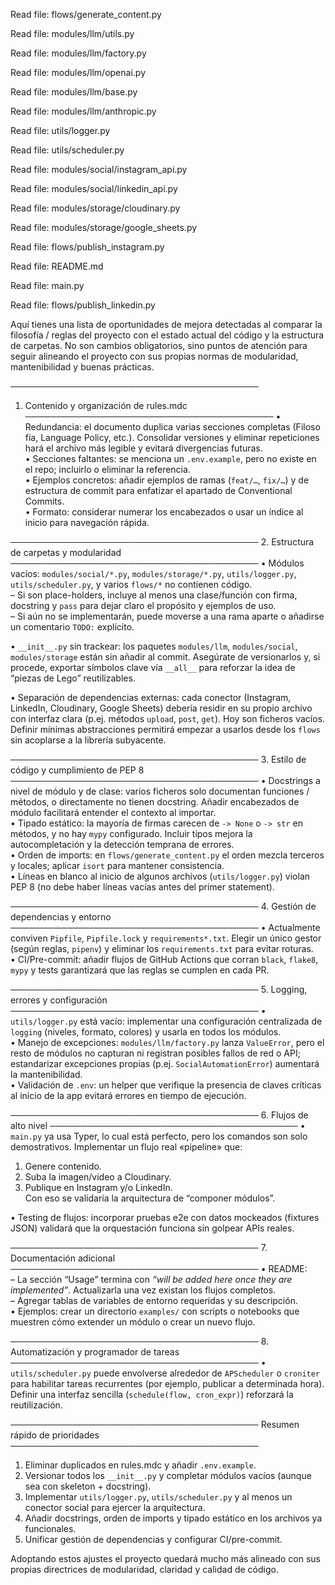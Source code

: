 Read file: flows/generate_content.py

Read file: modules/llm/utils.py

Read file: modules/llm/factory.py

Read file: modules/llm/openai.py

Read file: modules/llm/base.py

Read file: modules/llm/anthropic.py

Read file: utils/logger.py

Read file: utils/scheduler.py

Read file: modules/social/instagram_api.py

Read file: modules/social/linkedin_api.py

Read file: modules/storage/cloudinary.py

Read file: modules/storage/google_sheets.py

Read file: flows/publish_instagram.py

Read file: README.md

Read file: main.py

Read file: flows/publish_linkedin.py

Aquí tienes una lista de oportunidades de mejora detectadas al comparar la filosofía / reglas del proyecto con el estado actual del código y la estructura de carpetas. No son cambios obligatorios, sino puntos de atención para seguir alineando el proyecto con sus propias normas de modularidad, mantenibilidad y buenas prácticas.

────────────────────────────────────────

1. Contenido y organización de rules.mdc
   ────────────────────────────────────────
   • Redundancia: el documento duplica varias secciones completas (Filoso​fía, Language Policy, etc.). Consolidar versiones y eliminar repeticiones hará el archivo más legible y evitará divergencias futuras.  
   • Secciones faltantes: se menciona un `.env.example`, pero no existe en el repo; incluirlo o eliminar la referencia.  
   • Ejemplos concretos: añadir ejemplos de ramas (`feat/…`, `fix/…`) y de estructura de commit para enfatizar el apartado de Conventional Commits.  
   • Formato: considerar numerar los encabezados o usar un índice al inicio para navegación rápida.

──────────────────────────────────────── 2. Estructura de carpetas y modularidad
────────────────────────────────────────
• Módulos vacíos: `modules/social/*.py`, `modules/storage/*.py`, `utils/logger.py`, `utils/scheduler.py`, y varios `flows/*` no contienen código.  
 – Si son place-holders, incluye al menos una clase/función con firma, docstring y `pass` para dejar claro el propósito y ejemplos de uso.  
 – Si aún no se implementarán, puede moverse a una rama aparte o añadirse un comentario `TODO:` explícito.

• `__init__.py` sin trackear: los paquetes `modules/llm`, `modules/social`, `modules/storage` están sin añadir al commit. Asegúrate de versionarlos y, si procede, exportar símbolos clave vía `__all__` para reforzar la idea de “piezas de Lego” reutilizables.

• Separación de dependencias externas: cada conector (Instagram, LinkedIn, Cloudinary, Google Sheets) debería residir en su propio archivo con interfaz clara (p.ej. métodos `upload`, `post`, `get`). Hoy son ficheros vacíos. Definir mínimas abstracciones permitirá empezar a usarlos desde los `flows` sin acoplarse a la librería subyacente.

──────────────────────────────────────── 3. Estilo de código y cumplimiento de PEP 8
────────────────────────────────────────
• Docstrings a nivel de módulo y de clase: varios ficheros solo documentan funciones / métodos, o directamente no tienen docstring. Añadir encabezados de módulo facilitará entender el contexto al importar.  
• Tipado estático: la mayoría de firmas carecen de `-> None` o `-> str` en métodos, y no hay `mypy` configurado. Incluir tipos mejora la autocompletación y la detección temprana de errores.  
• Orden de imports: en `flows/generate_content.py` el orden mezcla terceros y locales; aplicar `isort` para mantener consistencia.  
• Líneas en blanco al inicio de algunos archivos (`utils/logger.py`) violan PEP 8 (no debe haber líneas vacías antes del primer statement).

──────────────────────────────────────── 4. Gestión de dependencias y entorno
────────────────────────────────────────
• Actualmente conviven `Pipfile`, `Pipfile.lock` y `requirements*.txt`. Elegir un único gestor (según reglas, `pipenv`) y eliminar los `requirements.txt` para evitar roturas.  
• CI/Pre-commit: añadir flujos de GitHub Actions que corran `black`, `flake8`, `mypy` y tests garantizará que las reglas se cumplen en cada PR.

──────────────────────────────────────── 5. Logging, errores y configuración
────────────────────────────────────────
• `utils/logger.py` está vacío: implementar una configuración centralizada de `logging` (niveles, formato, colores) y usarla en todos los módulos.  
• Manejo de excepciones: `modules/llm/factory.py` lanza `ValueError`, pero el resto de módulos no capturan ni registran posibles fallos de red o API; estandarizar excepciones propias (p.ej. `SocialAutomationError`) aumentará la mantenibilidad.  
• Validación de `.env`: un helper que verifique la presencia de claves críticas al inicio de la app evitará errores en tiempo de ejecución.

──────────────────────────────────────── 6. Flujos de alto nivel
────────────────────────────────────────
• `main.py` ya usa Typer, lo cual está perfecto, pero los comandos son solo demostrativos. Implementar un flujo real «pipeline» que:

1. Genere contenido.
2. Suba la imagen/video a Cloudinary.
3. Publique en Instagram y/o LinkedIn.  
   Con eso se validaría la arquitectura de “componer módulos”.

• Testing de flujos: incorporar pruebas e2e con datos mockeados (fixtures JSON) validará que la orquestación funciona sin golpear APIs reales.

──────────────────────────────────────── 7. Documentación adicional
────────────────────────────────────────
• README:  
 – La sección “Usage” termina con _“will be added here once they are implemented”_. Actualizarla una vez existan los flujos completos.  
 – Agregar tablas de variables de entorno requeridas y su descripción.  
• Ejemplos: crear un directorio `examples/` con scripts o notebooks que muestren cómo extender un módulo o crear un nuevo flujo.

──────────────────────────────────────── 8. Automatización y programador de tareas
────────────────────────────────────────
• `utils/scheduler.py` puede envolverse alrededor de `APScheduler` o `croniter` para habilitar tareas recurrentes (por ejemplo, publicar a determinada hora). Definir una interfaz sencilla (`schedule(flow, cron_expr)`) reforzará la reutilización.

────────────────────────────────────────
Resumen rápido de prioridades
────────────────────────────────────────

1. Eliminar duplicados en rules.mdc y añadir `.env.example`.
2. Versionar todos los `__init__.py` y completar módulos vacíos (aunque sea con skeleton + docstring).
3. Implementar `utils/logger.py`, `utils/scheduler.py` y al menos un conector social para ejercer la arquitectura.
4. Añadir docstrings, orden de imports y tipado estático en los archivos ya funcionales.
5. Unificar gestión de dependencias y configurar CI/pre-commit.

Adoptando estos ajustes el proyecto quedará mucho más alineado con sus propias directrices de modularidad, claridad y calidad de código.
